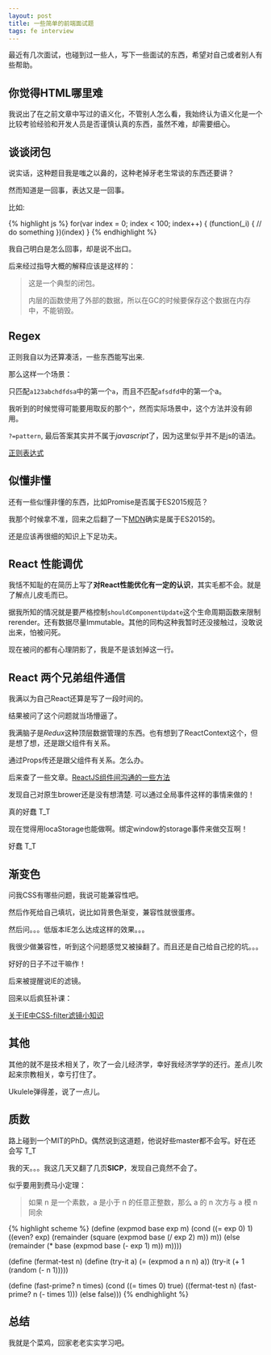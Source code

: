 ```yaml
---
layout: post
title: 一些简单的前端面试题
tags: fe interview
---
```


最近有几次面试，也碰到过一些人，写下一些面试的东西，希望对自己或者别人有些帮助。

## 你觉得HTML哪里难

我说出了在之前文章中写过的语义化，不管别人怎么看，我始终认为语义化是一个比较考验经验和开发人员是否谨慎认真的东西，虽然不难，却需要细心。

## 谈谈闭包

说实话，这种题目我是嗤之以鼻的，这种老掉牙老生常谈的东西还要讲？

然而知道是一回事，表达又是一回事。

比如:

{% highlight js %}
for(var index = 0; index < 100; index++) {
    (function(_i) {
        // do something
    })(index)
}
{% endhighlight %}

我自己明白是怎么回事，却是说不出口。

后来经过指导大概的解释应该是这样的：

> 这是一个典型的闭包。
>
> 内层的函数使用了外部的数据，所以在GC的时候要保存这个数据在内存中，不能销毁。

## Regex

正则我自以为还算凑活，一些东西能写出来.

那么这样一个场景：

只匹配`a123abchdfdsa`中的第一个`a`，而且不匹配`afsdfd`中的第一个a。

我听到的时候觉得可能要用取反的那个`^`，然而实际场景中，这个方法并没有卵用。

`?=pattern`, 最后答案其实并不属于*javascript*了，因为这里似乎并不是js的语法。

[正则表达式](https://zh.wikipedia.org/wiki/%E6%AD%A3%E5%88%99%E8%A1%A8%E8%BE%BE%E5%BC%8F)

## 似懂非懂

还有一些似懂非懂的东西，比如Promise是否属于ES2015规范？

我那个时候拿不准，回来之后翻了一下[MDN](https://developer.mozilla.org/en-US/docs/Web/JavaScript/Reference/Global_Objects/Promise)确实是属于ES2015的。

还是应该再很细的知识上下足功夫。

## React 性能调优

我恬不知耻的在简历上写了**对React性能优化有一定的认识**，其实毛都不会。就是了解点儿皮毛而已。

据我所知的情况就是要严格控制`shouldComponentUpdate`这个生命周期函数来限制rerender。还有数据尽量Immutable。其他的同构这种我暂时还没接触过，没敢说出来，怕被问死。

现在被问的都有心理阴影了，我是不是该划掉这一行。

## React 两个兄弟组件通信

我满以为自己React还算是写了一段时间的。

结果被问了这个问题就当场懵逼了。

我满脑子是*Redux*这种顶层数据管理的东西。也有想到了ReactContext这个，但是想了想，还是跟父组件有关系。

通过Props传还是跟父组件有关系。怎么办。

后来查了一些文章。[ReactJS组件间沟通的一些方法](http://www.alloyteam.com/2016/01/some-methods-of-reactjs-communication-between-components/)

发现自己对原生brower还是没有想清楚. 可以通过全局事件这样的事情来做的！

真的好蠢 T_T

现在觉得用locaStorage也能做啊。绑定window的storage事件来做交互啊！

好蠢 T_T

## 渐变色

问我CSS有哪些问题，我说可能兼容性吧。

然后作死给自己填坑，说比如背景色渐变，兼容性就很蛋疼。

然后问。。。低版本IE怎么达成这样的效果。。。

我很少做兼容性，听到这个问题感觉又被操翻了。而且还是自己给自己挖的坑。。。

好好的日子不过干嘛作！

后来被提醒说IE的滤镜。

回来以后疯狂补课：

[关于IE中CSS-filter滤镜小知识](https://www.qianduan.net/guan-yu-ie-zhong-css-filter-lv-jing-xiao-zhi-shi/)

## 其他

其他的就不是技术相关了，吹了一会儿经济学，幸好我经济学学的还行。差点儿吹起来宗教相关，幸亏打住了。

Ukulele弹得差，说了一点儿。

## 质数

路上碰到一个MIT的PhD。偶然说到这道题，他说好些master都不会写。好在还会写 T_T

我的天。。。我这几天又翻了几页**SICP**，发现自己竟然不会了。

似乎要用到费马小定理：

> 如果 n 是一个素数，a 是小于 n 的任意正整数，那么 a 的 n 次方与 a 模 n 同余

{% highlight scheme %}
(define (expmod base exp m)
    (cond ((= exp 0) 1)
    ((even? exp)
     (remainder (square (expmod base (/ exp 2) m))
                m))
    (else
     (remainder (* base (expmod base (- exp 1) m))
                m))))

(define (fermat-test n)
    (define (try-it a)
        (= (expmod a n n) a))
    (try-it (+ 1 (random (- n 1)))))

(define (fast-prime? n times)
    (cond ((= times 0) true)
          ((fermat-test n) (fast-prime? n (- times 1)))
          (else false)))
{% endhighlight %}

## 总结

我就是个菜鸡，回家老老实实学习吧。


